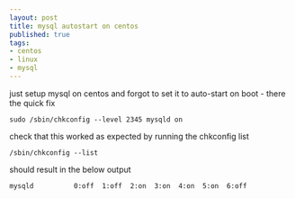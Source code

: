 ```yaml
---
layout: post
title: mysql autostart on centos
published: true
tags: 
- centos
- linux
- mysql
---
```

just setup mysql on centos and forgot to set it to auto-start on boot - there the quick fix

    sudo /sbin/chkconfig --level 2345 mysqld on

check that this worked as expected by running the chkconfig list

    /sbin/chkconfig --list

should result in the below output

    mysqld          0:off  1:off  2:on  3:on  4:on  5:on  6:off
